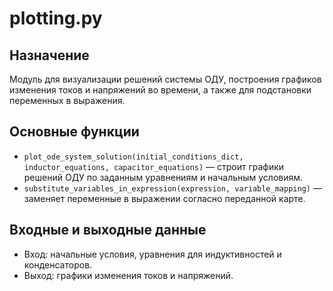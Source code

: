 # plotting.py

## Назначение

Модуль для визуализации решений системы ОДУ, построения графиков изменения токов и напряжений во времени, а также для подстановки переменных в выражения.

## Основные функции

- `plot_ode_system_solution(initial_conditions_dict, inductor_equations, capacitor_equations)` — строит графики решений ОДУ по заданным уравнениям и начальным условиям.
- `substitute_variables_in_expression(expression, variable_mapping)` — заменяет переменные в выражении согласно переданной карте.

## Входные и выходные данные

- Вход: начальные условия, уравнения для индуктивностей и конденсаторов.
- Выход: графики изменения токов и напряжений.
